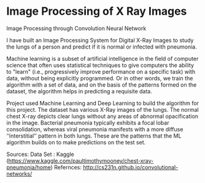 # Image Processing of X Ray Images
Image Processing through Convolution Neural Network


I have built an Image Processing System for Digital X-Ray Images to study the lungs of a
person and predict if it is normal or infected with pneumonia. 

Machine learning is a subset of artificial intelligence in the field of computer science that
often uses statistical techniques to give computers the ability to &quot;learn&quot; (i.e., progressively
improve performance on a specific task) with data, without being explicitly programmed. Or
in other words, we train the algorithm with a set of data, and on the basis of the patterns
formed on the dataset, the algorithm helps in predicting a requisite data.

Project used Machine Learning and Deep Learning to build the algorithm for this project.
The dataset has various X-Ray images of the lungs. The normal chest X-ray depicts clear
lungs without any areas of abnormal opacification in the image. Bacterial pneumonia
typically exhibits a focal lobar consolidation, whereas viral pneumonia manifests with a more
diffuse ‘‘interstitial’’ pattern in both lungs. These are the patterns that the ML algorithm
builds on to make predictions on the test set.

Sources:
Data Set : Kaggle (https://www.kaggle.com/paultimothymooney/chest-xray-pneumonia/home)
Refernces:
http://cs231n.github.io/convolutional-networks/

